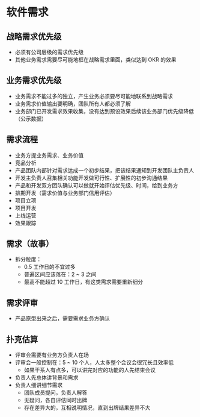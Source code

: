 

# 软件需求


## 战略需求优先级

- 必须有公司层级的需求优先级
- 其他业务需求需要尽可能地框在战略需求里面，类似达到 OKR 的效果

## 业务需求优先级

- 业务需求不能过多的独立，产生业务必须要尽可能地联系到战略需求
- 业务需求价值输出要明确，团队所有人都必须了解
- 业务部门已开发需求效果收集，没有达到预设效果后续该业务部门优先级降低（公示数据）

## 需求流程

- 业务方提业务需求、业务价值
- 竞品分析
- 产品团队内部针对需求达成一个初步结果，把该结果通知到开发团队主负责人
- 开发主负责人召集相关功能开发做可行性、扩展性的初步沟通结果
- 产品和开发双方团队确认可以做就开始评估优先级、时间，给到业务方
- 排期开发（需求价值与业务部门信用评估）
- 项目立项
- 项目开发
- 上线运营
- 效果跟踪

## 需求（故事）

- 拆分粒度：
    - 0.5 工作日的不宜过多
    - 普遍区间应该落在：2 ~ 3 之间
    - 最高不能超过 10 工作日，有这类需求需要重新细分


## 需求评审

- 产品原型出来之后，需要需求业务方确认

## 扑克估算

- 评审会需要有业务方负责人在场
- 评审会一般控制在：5 ~ 10 个人，人太多整个会议会很冗长且效率低
    - 如果干系人有点多，可以讲完对应的功能的人先结束会议
- 负责人先总体讲背景和需求
- 负责人细讲细节需求
    - 团队成员提问，负责人解答
    - 无疑问，各自评估同时出牌
    - 存在差异大的，互相说明情况，直到出牌结果差异不大









